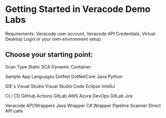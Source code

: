 # Getting Started in Veracode Demo Labs

Requirements: Veracode user account, Veracode API Credentials, Virtual Desktop Login or your own environment setup.

## Choose your starting point:

Scan Type Static SCA Dynamic Container

Sample App Languages DotNet DotNetCore Java Python

IDE's Visual Studio Visual Studio Code Eclipse IntelliJ

CI / CD GitHub Actions GitLab AWS Azure DevOps GitLab Jira

Veracode API/Wrappers Java Wrapper C# Wrapper Pipeline Scanner Direct API calls
